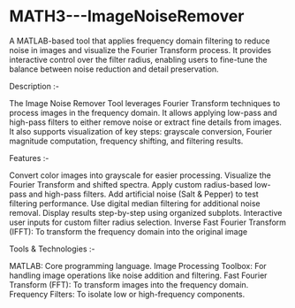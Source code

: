 # MATH3---ImageNoiseRemover

A MATLAB-based tool that applies frequency domain filtering to reduce noise in images and visualize the Fourier Transform process.
It provides interactive control over the filter radius, enabling users to fine-tune the balance between noise reduction and detail preservation.

Description :-

The Image Noise Remover Tool leverages Fourier Transform techniques to process images in the frequency domain.
It allows applying low-pass and high-pass filters to either remove noise or extract fine details from images.
It also supports visualization of key steps: grayscale conversion, Fourier magnitude computation, frequency shifting, and filtering results.

Features :-

Convert color images into grayscale for easier processing.
Visualize the Fourier Transform and shifted spectra.
Apply custom radius-based low-pass and high-pass filters.
Add artificial noise (Salt & Pepper) to test filtering performance.
Use digital median filtering for additional noise removal.
Display results step-by-step using organized subplots.
Interactive user inputs for custom filter radius selection.
Inverse Fast Fourier Transform (IFFT): To transform the frequency domain into the original image

Tools & Technologies :-

MATLAB: Core programming language.
Image Processing Toolbox: For handling image operations like noise addition and filtering.
Fast Fourier Transform (FFT): To transform images into the frequency domain.
Frequency Filters: To isolate low or high-frequency components.
